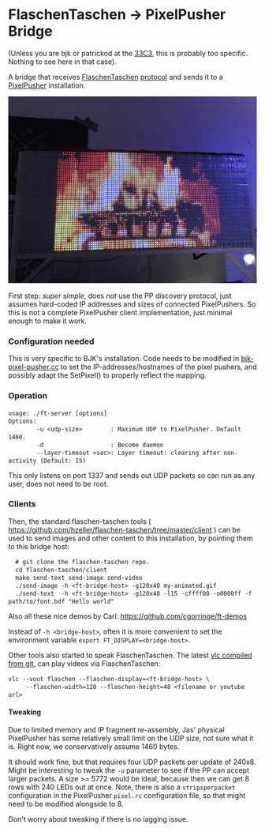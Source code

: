 FlaschenTaschen -&gt; PixelPusher Bridge
========================================

(Unless you are bjk or patrickod at the [33C3], this is probably too specific.
Nothing to see here in that case).

A bridge that receives [FlaschenTaschen][] [protocol][FT-protocol] and sends it to a [PixelPusher]
installation.

![Setup at 33C3](./img/ft-on-pp.jpg)

First step: _super simple_, does _not_ use the PP discovery protocol, just
assumes hard-coded IP addresses and sizes of connected PixelPushers. So this is
not a complete PixelPusher client implementation, just minimal enough to make it
work.

### Configuration needed

This is very specific to BJK's installation: Code needs to be modified
in [bjk-pixel-pusher.cc](./bjk-pixel-pusher.cc) to set the
IP-addresses/hostnames of the pixel pushers, and possibly adapt the
SetPixel() to properly reflect the mapping.

### Operation
```
usage: ./ft-server [options]
Options:
        -u <udp-size>        : Maximum UDP to PixelPusher. Default 1460.
        -d                   : Become daemon
        --layer-timeout <sec>: Layer timeout: clearing after non-activity (Default: 15)
```

This only listens on port 1337 and sends out UDP packets so can run as any user,
does not need to be root.

### Clients

Then, the standard flaschen-taschen tools (
https://github.com/hzeller/flaschen-taschen/tree/master/client ) can be used
to send images and other content to this installation, by pointing them to this
bridge host:

```
  # git clone the flaschen-taschen repo.
  cd flaschen-taschen/client
  make send-text send-image send-video
  ./send-image -h <ft-bridge-host> -g120x48 my-animated.gif
  ./send-text  -h <ft-bridge-host> -g120x48 -l15 -cffff00 -o0000ff -f path/to/font.bdf "Hello world"
```

Also all these nice demos by Carl: https://github.com/cgorringe/ft-demos

Instead of `-h <bridge-host>`, often it is more convenient to set the environment
variable `export FT_DISPLAY=<bridge-host>`.

Other tools also started to speak FlaschenTaschen. The latest
[vlc compiled from git](https://wiki.videolan.org/UnixCompile/),
can play videos via FlaschenTaschen:

```
vlc --vout flaschen --flaschen-display=<ft-bridge-host> \
     --flaschen-width=120 --flaschen-height=48 <filename or youtube url>
```

#### Tweaking
Due to limited memory and IP fragment re-assembly, Jas' physical PixelPusher
has some relatively small limit on the UDP size, not sure what it is.
Right now, we conservatively assume 1460 bytes.

It should work fine, but that requires four UDP packets per update of 240x8.
Might be interesting to tweak the `-u` parameter to see if the PP can accept
larger packets.
A size &gt;= 5772 would be ideal, because then we can get 8 rows with 240 LEDs
out at once.
Note, there is also a `stripsperpacket` configuration in the
PixelPusher `pixel.rc` configuration file, so that might need to be modified
alongside to 8.

Don't worry about tweaking if there is no lagging issue.

[PixelPusher]: http://www.heroicrobotics.com/products/pixelpusher
[FlaschenTaschen]: https://github.com/hzeller/flaschen-taschen
[FT-protocol]: https://github.com/hzeller/flaschen-taschen/blob/master/doc/protocols.md
[33C3]: https://events.ccc.de/tag/33c3/